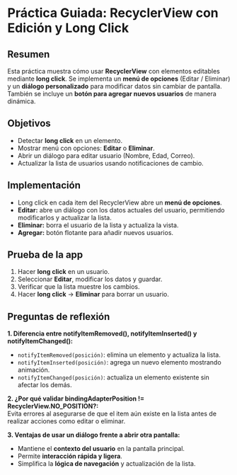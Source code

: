 # Práctica Guiada: RecyclerView con Edición y Long Click


## Resumen

Esta práctica muestra cómo usar **RecyclerView** con elementos editables mediante **long click**. Se implementa un **menú de opciones** (Editar / Eliminar) y un **diálogo personalizado** para modificar datos sin cambiar de pantalla. También se incluye un **botón para agregar nuevos usuarios** de manera dinámica.


## Objetivos

- Detectar **long click** en un elemento.  
- Mostrar menú con opciones: **Editar** o **Eliminar**.  
- Abrir un diálogo para editar usuario (Nombre, Edad, Correo).  
- Actualizar la lista de usuarios usando notificaciones de cambio.  


## Implementación

- Long click en cada item del RecyclerView abre un **menú de opciones**.  
- **Editar:** abre un diálogo con los datos actuales del usuario, permitiendo modificarlos y actualizar la lista.  
- **Eliminar:** borra el usuario de la lista y actualiza la vista.  
- **Agregar:** botón flotante para añadir nuevos usuarios.  


## Prueba de la app

1. Hacer **long click** en un usuario.  
2. Seleccionar **Editar**, modificar los datos y guardar.  
3. Verificar que la lista muestre los cambios.  
4. Hacer **long click** → **Eliminar** para borrar un usuario.


## Preguntas de reflexión


**1. Diferencia entre notifyItemRemoved(), notifyItemInserted() y notifyItemChanged():**  

- `notifyItemRemoved(posición)`: elimina un elemento y actualiza la lista.  
- `notifyItemInserted(posición)`: agrega un nuevo elemento mostrando animación.  
- `notifyItemChanged(posición)`: actualiza un elemento existente sin afectar los demás.


**2. ¿Por qué validar bindingAdapterPosition != RecyclerView.NO_POSITION?:**  
Evita errores al asegurarse de que el item aún existe en la lista antes de realizar acciones como editar o eliminar.


**3. Ventajas de usar un diálogo frente a abrir otra pantalla:**  

- Mantiene el **contexto del usuario** en la pantalla principal.  
- Permite **interacción rápida y ligera**.  
- Simplifica la **lógica de navegación** y actualización de la lista.



